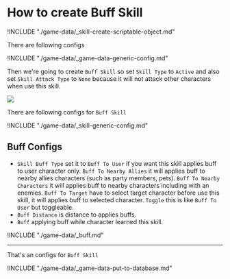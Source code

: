 # How to create Buff Skill

!INCLUDE "./game-data/_skill-create-scriptable-object.md"

There are following configs

!INCLUDE "./game-data/_game-data-generic-config.md"

Then we're going to create `Buff Skill` so set `Skill Type` to `Active` and also set `Skill Attack Type` to `None` because it will not attack other characters when use this skill.

![](../images/skills/003-2.png)

There are following configs for `Buff Skill`

!INCLUDE "./game-data/_skill-generic-config.md"

## Buff Configs

- `Skill Buff Type` set it to `Buff To User` if you want this skill applies buff to user character only. `Buff To Nearby Allies` it will applies buff to nearby allies characters (such as party members, pets). `Buff To Nearby Characters` it will applies buff to nearby characters including with an enemies. `Buff To Target` have to select target character before use this skill, it will applies buff to selected character. `Toggle` this is like `Buff To User` but toggleable.
- `Buff Distance` is distance to applies buffs.
- `Buff` applying buff while character learned this skill.

!INCLUDE "./game-data/_buff.md"

* * *

That's an configs for `Buff Skill`

!INCLUDE "./game-data/_game-data-put-to-database.md"
